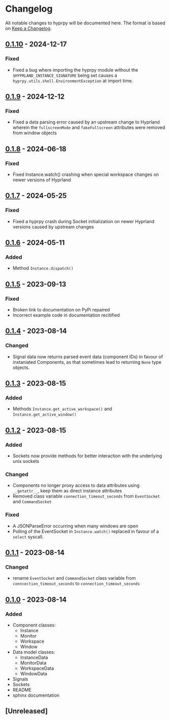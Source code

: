 # Changelog

All notable changes to hyprpy will be documented here.
The format is based on [Keep a Changelog](https://keepachangelog.com/en/1.0.0/).

## [0.1.10] - 2024-12-17

### Fixed

- Fixed a bug where importing the hyprpy module without the `$HYPRLAND_INSTANCE_SIGNATURE` being set causes a `hyprpy.utils.shell.EnvironmentException` at import time.

## [0.1.9] - 2024-12-12

### Fixed

- Fixed a data parsing error caused by an upstream change to Hyprland wherein the `fullscreenMode` and `fakeFullscreen` attributes were removed from window objects

## [0.1.8] - 2024-06-18

### Fixed

- Fixed Instance.watch() crashing when special workspace changes on newer versions of Hyprland

## [0.1.7] - 2024-05-25

### Fixed

- Fixed a hyprpy crash during Socket initialization on newer Hyprland versions caused by upstream changes

## [0.1.6] - 2024-05-11

### Added

- Method `Instance.dispatch()`

## [0.1.5] - 2023-09-13

### Fixed

- Broken link to documentation on PyPi repaired
- Incorrect example code in documentation recitified

## [0.1.4] - 2023-08-14

### Changed

- Signal data now returns parsed event data (component IDs) in favour of instaniated Components, as that sometimes lead to returning `None` type objects.

## [0.1.3] - 2023-08-15

### Added

- Methods `Instance.get_active_workspace()` and `Instance.get_active_window()`

## [0.1.2] - 2023-08-15

### Added

- Sockets now provide methods for better interaction with the underlying unix sockets

### Changed

- Components no longer proxy access to data attributes using `__getattr__`, keep them as direct instance attributes
- Removed class variable `connection_timeout_seconds` from `EventSocket` and `CommandSocket`

### Fixed

- A JSONParseError occurring when many windows are open
- Polling of the EventSocket in `Instance.watch()` replaced in favour of a `select` syscall.

## [0.1.1] - 2023-08-14

### Changed

- rename `EventSocket` and `CommandSocket` class variable from `conncection_timeout_seconds` to `connection_timeout_seconds`

## [0.1.0] - 2023-08-14

### Added

- Component classes:
    - Instance
    - Monitor
    - Workspace
    - Window
- Data model classes:
    - InstanceData
    - MonitorData
    - WorkspaceData
    - WindowData
- Signals
- Sockets
- README
- sphinx documentation

## [Unreleased]

[0.1.10]: https://github.com/ulinja/hyprpy/compare/v0.1.9...v0.1.10
[0.1.9]: https://github.com/ulinja/hyprpy/compare/v0.1.8...v0.1.9
[0.1.8]: https://github.com/ulinja/hyprpy/compare/v0.1.7...v0.1.8
[0.1.7]: https://github.com/ulinja/hyprpy/compare/v0.1.6...v0.1.7
[0.1.6]: https://github.com/ulinja/hyprpy/compare/v0.1.5...v0.1.6
[0.1.5]: https://github.com/ulinja/hyprpy/compare/v0.1.4...v0.1.5
[0.1.4]: https://github.com/ulinja/hyprpy/compare/v0.1.3...v0.1.4
[0.1.3]: https://github.com/ulinja/hyprpy/compare/v0.1.2...v0.1.3
[0.1.2]: https://github.com/ulinja/hyprpy/compare/v0.1.1...v0.1.2
[0.1.1]: https://github.com/ulinja/hyprpy/compare/v0.1.0...v0.1.1
[0.1.0]: https://github.com/ulinja/hyprpy/releases/tag/v0.1.0
